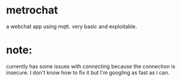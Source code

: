 # metrochat
a webchat app using mqtt. very basic and exploitable.

# note:
currently has some issues with connecting because the connection is insecure. I don't know how to fix it but I'm googling as fast as i can.
